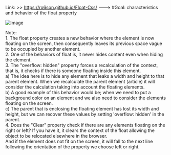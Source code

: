   Link: >> https://ro6son.github.io/Float-Css/  --->  #Goal: characteristics and behavior of the float property
  
  ![image](https://user-images.githubusercontent.com/91978309/225403731-c9e4861f-ba0b-4645-a0a7-5c8852357b41.png) 
 
 
  
  Note: <br>
    1. The float property creates a new behavior where the element is now floating on the screen, 
    then consequently leaves its previous space vague to be occupied by another element.<br>
    2. One of the behaviors of float is, it never hides content even when hiding the element.<br>
    3. The "overflow: hidden" property forces a recalculation of the context, that is, it checks if there is someone floating inside this element.<br>
        a) The idea here is to hide any element that leaks a width and height to that parent element. When we recalculate the parent element (article) it
           will consider the calculation taking into account the floating elements.<br>
        b) A good example of this behavior would be; when we need to put a background color on an element and we also need to consider
           the elements floating on the screen.<br>
        c) The parent that is enclosing the floating element has lost its width and height, but we can recover these values ​​by setting 'overflow: hidden' in the parent.<br>
    4. Does the "Clear" property check if there are any elements floating on the right or left? If you have it, it clears the context of the float
    allowing the object to be relocated elsewhere in the browser.<br>
    And if the element does not fit on the screen, it will fall to the next line following the orientation of the property we choose left or right.<br>



  
  

  
